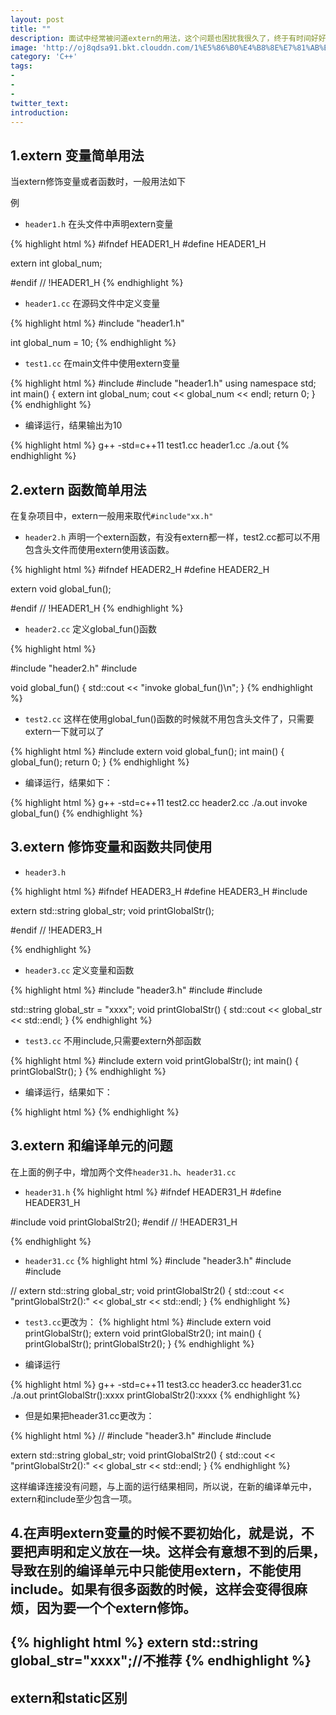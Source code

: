 ```yaml
---
layout: post
title: ""
description: 面试中经常被问道extern的用法，这个问题也困扰我很久了，终于有时间好好研究这个问题了，发现这个问题真的有点复杂，还涉及到编译原理的问题。extern与static有什么不同呢？他们的作用域有什么不同呢？希望这篇文章可以解释清楚这些问题。
image: 'http://oj8qdsa91.bkt.clouddn.com/1%E5%86%B0%E4%B8%8E%E7%81%AB%E4%B9%8B%E6%AD%8C--%E8%B0%B7%E5%9C%B0%E7%BA%B9%E7%AB%A0.jpg'
category: 'C++'
tags:
-
-
-
twitter_text: 
introduction: 
---
```



## 1.extern 变量简单用法

当extern修饰变量或者函数时，一般用法如下

例

- ``` header1.h ``` 在头文件中声明extern变量

{% highlight html %}
#ifndef HEADER1_H
#define HEADER1_H

extern int global_num;

#endif // !HEADER1_H
{% endhighlight %}


- ``` header1.cc ``` 在源码文件中定义变量

{% highlight html %}
#include "header1.h"

int global_num = 10;
{% endhighlight %}


- ``` test1.cc ``` 在main文件中使用extern变量

{% highlight html %}
#include <iostream>
#include "header1.h"
using namespace std;
int main()
{
    extern int global_num;
    cout << global_num << endl;
    return 0;
}
{% endhighlight %}


- 编译运行，结果输出为10

{% highlight html %}
g++ -std=c++11 test1.cc header1.cc
./a.out 
{% endhighlight %}


## 2.extern 函数简单用法


在复杂项目中，extern一般用来取代``` #include"xx.h" ```


- ``` header2.h ``` 声明一个extern函数，有没有extern都一样，test2.cc都可以不用包含头文件而使用extern使用该函数。

{% highlight html %}
#ifndef HEADER2_H
#define HEADER2_H

extern void global_fun();

#endif // !HEADER1_H
{% endhighlight %}


- ``` header2.cc ``` 定义global_fun()函数

{% highlight html %}

#include "header2.h"
#include <iostream>

void global_fun()
{
    std::cout << "invoke global_fun()\n";
}
{% endhighlight %}


- ``` test2.cc ``` 这样在使用global_fun()函数的时候就不用包含头文件了，只需要extern一下就可以了

{% highlight html %}
#include <iostream>
extern void global_fun();
int main()
{
    global_fun();
    return 0;
}
{% endhighlight %}


- 编译运行，结果如下：

{% highlight html %}
g++ -std=c++11 test2.cc header2.cc
./a.out 
invoke global_fun()
{% endhighlight %}



## 3.extern 修饰变量和函数共同使用

- ``` header3.h ``` 

{% highlight html %}
#ifndef HEADER3_H
#define HEADER3_H
#include <string>

extern std::string global_str;
void printGlobalStr();

#endif // !HEADER3_H

{% endhighlight %}

- ``` header3.cc ``` 定义变量和函数

{% highlight html %}
#include "header3.h"
#include <string>
#include <iostream>

std::string global_str = "xxxx";
void printGlobalStr()
{
    std::cout << global_str << std::endl;
}
{% endhighlight %}

- ``` test3.cc ``` 不用include,只需要extern外部函数

{% highlight html %}
#include <iostream>
extern void printGlobalStr();
int main()
{
    printGlobalStr();
}
{% endhighlight %}

- 编译运行，结果如下：

{% highlight html %}
{% endhighlight %}


## 3.extern 和编译单元的问题
在上面的例子中，增加两个文件``` header31.h ```、``` header31.cc ```

- ``` header31.h ```
{% highlight html %}
#ifndef HEADER31_H
#define HEADER31_H

#include <string>
void printGlobalStr2();
#endif // !HEADER31_H

{% endhighlight %}

- ``` header31.cc ```
{% highlight html %}
#include "header3.h"
#include <string>
#include <iostream>

// extern std::string global_str;
void printGlobalStr2()
{
    std::cout << "printGlobalStr2():" << global_str << std::endl;
}
{% endhighlight %}


- ```test3.cc```更改为：
{% highlight html %}
#include <iostream>
extern void printGlobalStr();
extern void printGlobalStr2();
int main()
{
    printGlobalStr();
    printGlobalStr2();
}
{% endhighlight %}

- 编译运行

{% highlight html %}
g++ -std=c++11 test3.cc header3.cc header31.cc
./a.out 
printGlobalStr():xxxx
printGlobalStr2():xxxx
{% endhighlight %}


- 但是如果把header31.cc更改为：

{% highlight html %}
// #include "header3.h"
#include <string>
#include <iostream>

extern std::string global_str;
void printGlobalStr2()
{
    std::cout << "printGlobalStr2():" << global_str << std::endl;
}
{% endhighlight %}

<p>
这样编译连接没有问题，与上面的运行结果相同，所以说，在新的编译单元中，extern和include至少包含一项。
</p>



## 4.在声明extern变量的时候不要初始化，就是说，不要把声明和定义放在一块。这样会有意想不到的后果，导致在别的编译单元中只能使用extern，不能使用include。如果有很多函数的时候，这样会变得很麻烦，因为要一个个extern修饰。

{% highlight html %}
extern std::string global_str="xxxx";//不推荐
{% endhighlight %}
-----------------
## extern和static区别
